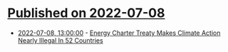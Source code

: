 # [Published on 2022-07-08](index.md)

* [2022-07-08, 13:00:00](https://news.slashdot.org/story/22/07/07/2252218/energy-charter-treaty-makes-climate-action-nearly-illegal-in-52-countries?utm_source=rss1.0mainlinkanon&utm_medium=feed) - [Energy Charter Treaty Makes Climate Action Nearly Illegal In 52 Countries](https://news.slashdot.org/story/22/07/07/2252218/energy-charter-treaty-makes-climate-action-nearly-illegal-in-52-countries?utm_source=rss1.0mainlinkanon&utm_medium=feed)
